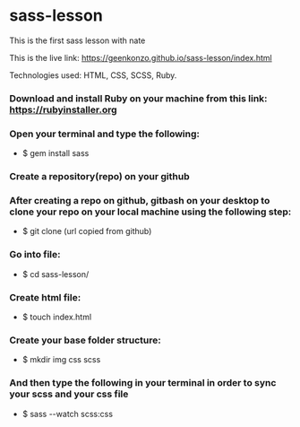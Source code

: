 # sass-lesson
This is the first sass lesson with nate 

This is the live link:  https://geenkonzo.github.io/sass-lesson/index.html

Technologies used: HTML, CSS, SCSS, Ruby.

### Download and install Ruby on your machine from this link: https://rubyinstaller.org

### Open your terminal and type the following:
- $ gem install sass

### Create a repository(repo) on your github 

### After creating a repo on github, gitbash on your desktop to clone your repo on your local machine using the following step:
- $ git clone (url copied from github)


### Go into file:
- $ cd sass-lesson/


### Create html file:
- $ touch index.html 

### Create your base folder structure:
- $ mkdir img css scss

### And then type the following in your terminal in order to sync your scss and your css file
- $ sass --watch scss:css



